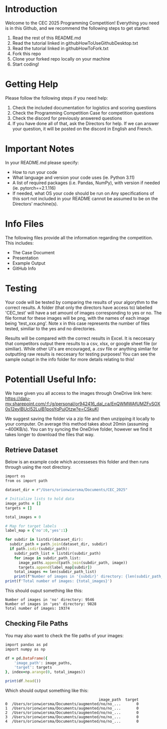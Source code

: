 # Introduction
Welcome to the CEC 2025 Programming Competition! Everything you need is in this Github, and we recommend the following steps to get started:

1. Read the rest of this README.md
2. Read the tutorial linked in githubHowToUseGithubDesktop.txt
3. Read the tutorial linked in githubHowToFork.txt
4. Fork this repo
5. Clone your forked repo locally on your machine
6. Start coding!

   
# Getting Help
Please follow the following steps if you need help:

1. Check the included documentation for logistics and scoring questions
2. Check the Programming Competition Case for competition questions
3. Check the discord for previously answered questions
4. If you have done all of that, ask the Directors for help. If we can answer your question, it will be posted on the discord in English and French.
   
# Important Notes
In your README.md please specify:

- How to run your code
- What language and version your code uses (ie. Python 3.11)
- A list of required packages (i.e. Pandas, NumPy), with version if needed (ie. pytorch==2.1.116)
- If needed, what OS your code should be run on Any specifications of this sort not included in your README cannot be assumed to be on the 
Directors’ machine(s).

# Info Files
The following files provide all the information regarding the competition. 
This includes:
- The Case Document
- Presentation
- Example Output
- GitHub Info

# Testing
Your code will be tested by comparing the results of your algorythm to the correct results. A folder (that only the directors have access to) labelled 'CEC_test' will have a set amount of images corresponding to yes or no. The file format for these images will be png, with the names of each image being 'test_xxx.png'. Note x in this case represents the number of files tested, similiar to the yes and no directories. 

Results will be compared with the correct results in Excel. It is neccesary that competitors output there results to a csv, xlsx, or google sheet file (or similiar). While other UI's are encouraged, a .csv file or anything simliar for outputting raw results is neccesary for testing purposes! You can see the sample outupt in the info folder for more details relating to this!

# Potentiall Useful Info:
We have given you all access to the images through OneDrive link here: 
https://dalu-my.sharepoint.com/:f:/g/personal/or942416_dal_ca/EnQWMWAfUMZFvSOX0s12eyIBUcl52LuIB1posYqPujOtzw?e=CSkuKl

We suggest saving the folder via a zip file and then unzipping it locally to your computer. On average this method takes about 20min (assuming ~400KB/s). You can try syncing the OneDrive folder, however we find it takes longer to download the files that way.

## Retrieve Dataset
Below is an example code which accesseses this folder and then runs through using the root directory.

```ruby
import os
from os import path

dataset_dir = r"/Users/orionwiersma/Documents/CEC_2025"

# Initialize lists to hold data
image_paths = []
targets = []

total_images = 0

# Map for target labels
label_map = {'no':0,'yes':1}

for subdir in listdir(dataset_dir):
  subdir_path = path.join(dataset_dir, subdir)
  if path.isdir(subdir_path):
    subdir_path_list = listdir(subdir_path)
    for image in subdir_path_list:
      image_paths.append(path.join(subdir_path, image))
      targets.append(label_map[subdir])
    total_images += len(subdir_path_list)
    print(f"Number of images in '{subdir}' directory: {len(subdir_path_list)}")
print(f'Total number of images: {total_images}')
```
This should ouput something like this:
```
Number of images in 'no' directory: 9546
Number of images in 'yes' directory: 9828
Total number of images: 19374
```
## Checking File Paths
You may also want to check the file paths of your images:
```ruby
import pandas as pd
import numpy as np

df = pd.DataFrame({
    'image_path': image_paths,
    'target': targets
}, index=np.arange(0, total_images))

print(df.head())
```
Which should output something like this:
```
                                          image_path  target
0  /Users/orionwiersma/Documents/augmented/no/no_...       0
1  /Users/orionwiersma/Documents/augmented/no/no_...       0
2  /Users/orionwiersma/Documents/augmented/no/no_...       0
3  /Users/orionwiersma/Documents/augmented/no/no_...       0
4  /Users/orionwiersma/Documents/augmented/no/no_...       0
```
